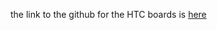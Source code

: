 the link to the github for the HTC boards is [here](https://github.com/HelTecAutomation/CubeCell-Arduino)
